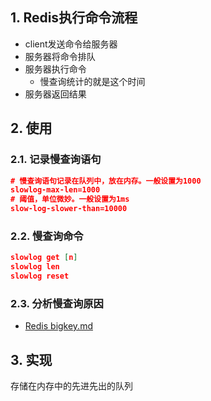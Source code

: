 ## 1. Redis执行命令流程

- client发送命令给服务器
- 服务器将命令排队
- 服务器执行命令
    - 慢查询统计的就是这个时间
- 服务器返回结果
## 2. 使用
### 2.1. 记录慢查询语句

```json
# 慢查询语句记录在队列中，放在内存。一般设置为1000
slowlog-max-len=1000
# 阈值，单位微妙。一般设置为1ms
slow-log-slower-than=10000
```


### 2.2. 慢查询命令

```json
slowlog get [n]
slowlog len
slowlog reset
```
### 2.3. 分析慢查询原因
- [Redis bigkey.md](Redis%20bigkey.md)
## 3. 实现
存储在内存中的先进先出的队列